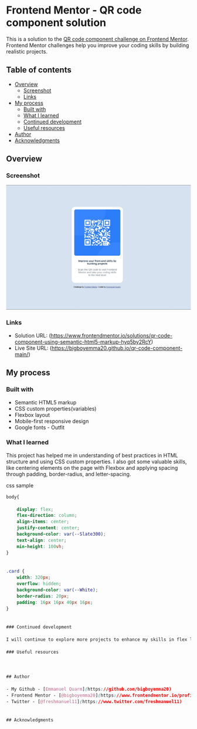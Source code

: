 # Frontend Mentor - QR code component solution

This is a solution to the [QR code component challenge on Frontend Mentor](https://www.frontendmentor.io/challenges/qr-code-component-iux_sIO_H). Frontend Mentor challenges help you improve your coding skills by building realistic projects. 

## Table of contents

- [Overview](#overview)
  - [Screenshot](#screenshot)
  - [Links](#links)
- [My process](#my-process)
  - [Built with](#built-with)
  - [What I learned](#what-i-learned)
  - [Continued development](#continued-development)
  - [Useful resources](#useful-resources)
- [Author](#author)
- [Acknowledgments](#acknowledgments)



## Overview

### Screenshot

![](./screenshot.jpg)


### Links

- Solution URL: (https://www.frontendmentor.io/solutions/qr-code-component-using-semantic-html5-markup-hyq5by2RcY)
- Live Site URL: (https://bigboyemma20.github.io/qr-code-component-main/)

## My process

### Built with

- Semantic HTML5 markup
- CSS custom properties(variables)
- Flexbox layout
- Mobile-first responsive design
- Google fonts - Outfit


### What I learned

This project has helped me in  understanding of best practices in HTML structure and using CSS custom properties. I also got some valuable skills, like centering elements on the page with Flexbox and applying spacing through padding, border-radius, and letter-spacing.

css sample
```css
body{
    
    display: flex;
    flex-direction: column; 
    align-items: center;  
    justify-content: center;
    background-color: var(--Slate300);   
    text-align: center;
    min-height: 100vh;
}


.card {
    width: 320px;
    overflow: hidden;
    background-color: var(--White);
    border-radius: 20px;
    padding: 16px 16px 40px 16px;
}


### Continued development

I will continue to explore more projects to enhance my skills in flex layouts and also improve on my css knowledge. 

### Useful resources



## Author

- My Github - [Emmanuel Quarm](https://github.com/bigboyemma20)
- Frontend Mentor - [@bigboyemma20](https://www.frontendmentor.io/profile/bigboyemma20)
- Twitter - [@freshmanuel11](https://www.twitter.com/freshmanuel11)


## Acknowledgments


